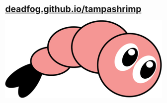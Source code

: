 # [deadfog.github.io/tampashrimp](https://deadfog.github.io/tampashrimp)
[![image](src/image.png)](https://deadfog.github.io/tampashrimp)
